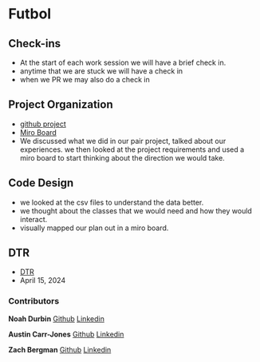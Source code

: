 # Futbol

## Check-ins

- At the start of each work session we will have a brief check in. 
- anytime that we are stuck we will have a check in
- when we PR we may also do a check in

## Project Organization

- [github project](https://github.com/users/noahdurbin/projects/2/views/1)
- [Miro Board](https://miro.com/app/board/uXjVKTnYqIg=/)
- We discussed what we did in our pair project, talked about our experiences. we then looked at the project requirements and used a miro board to start thinking about the direction we would take.

## Code Design

- we looked at the csv files to understand the data better. 
- we thought about the classes that we would need and how they would interact.
- visually mapped our plan out in a miro board.

## DTR

- [DTR](https://docs.google.com/document/d/13hiA8hj1HZM2o0zTHhRX0_qsNTrrIfLpKwEomGIiEME/edit)
- April 15, 2024

### Contributors
**Noah Durbin**
[Github](https://github.com/noahdurbin)
[Linkedin](https://www.linkedin.com/in/noah-durbin-303a58170/)

**Austin Carr-Jones**
[Github](https://github.com/austincarrjones)
[Linkedin](https://www.linkedin.com/in/austin-carr-jones-47413557/)

**Zach Bergman**
[Github](https://github.com/zach-bergman)
[Linkedin](https://www.linkedin.com/in/zachery-bergman-4a5801184/)


